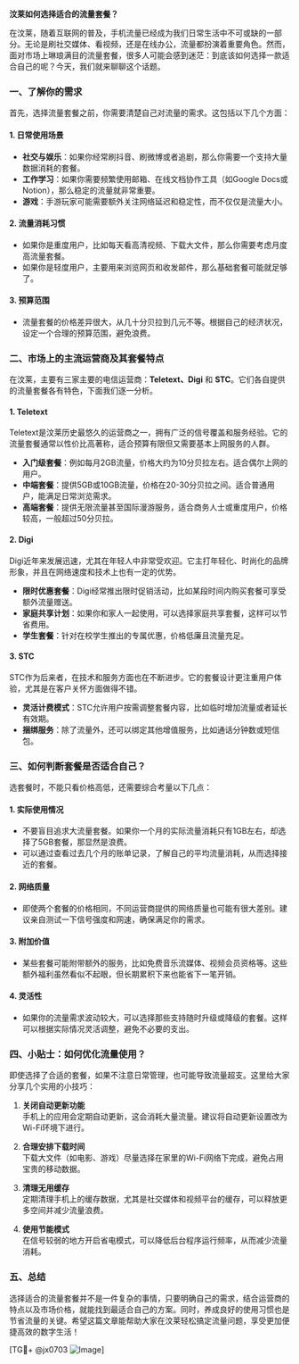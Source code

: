 **汶莱如何选择适合的流量套餐？**

在汶莱，随着互联网的普及，手机流量已经成为我们日常生活中不可或缺的一部分。无论是刷社交媒体、看视频，还是在线办公，流量都扮演着重要角色。然而，面对市场上琳琅满目的流量套餐，很多人可能会感到迷茫：到底该如何选择一款适合自己的呢？今天，我们就来聊聊这个话题。

### 一、了解你的需求

首先，选择流量套餐之前，你需要清楚自己对流量的需求。这包括以下几个方面：

#### 1. **日常使用场景**
   - **社交与娱乐**：如果你经常刷抖音、刷微博或者追剧，那么你需要一个支持大量数据消耗的套餐。
   - **工作学习**：如果你需要频繁使用邮箱、在线文档协作工具（如Google Docs或Notion），那么稳定的流量就非常重要。
   - **游戏**：手游玩家可能需要额外关注网络延迟和稳定性，而不仅仅是流量大小。

#### 2. **流量消耗习惯**
   - 如果你是重度用户，比如每天看高清视频、下载大文件，那么你需要考虑月度高流量套餐。
   - 如果你是轻度用户，主要用来浏览网页和收发邮件，那么基础套餐可能就足够了。

#### 3. **预算范围**
   - 流量套餐的价格差异很大，从几十分贝拉到几元不等。根据自己的经济状况，设定一个合理的预算范围，避免浪费。

### 二、市场上的主流运营商及其套餐特点

在汶莱，主要有三家主要的电信运营商：**Teletext、Digi** 和 **STC**。它们各自提供的流量套餐各有特色，下面我们逐一分析。

#### 1. **Teletext**
   Teletext是汶莱历史最悠久的运营商之一，拥有广泛的信号覆盖和服务经验。它的流量套餐通常以性价比高著称，适合预算有限但又需要基本上网服务的人群。

   - **入门级套餐**：例如每月2GB流量，价格大约为10分贝拉左右。适合偶尔上网的用户。
   - **中端套餐**：提供5GB或10GB流量，价格在20-30分贝拉之间。适合普通用户，能满足日常浏览需求。
   - **高端套餐**：提供无限流量甚至国际漫游服务，适合商务人士或重度用户，价格较高，一般超过50分贝拉。

#### 2. **Digi**
   Digi近年来发展迅速，尤其在年轻人中非常受欢迎。它主打年轻化、时尚化的品牌形象，并且在网络速度和技术上也有一定的优势。

   - **限时优惠套餐**：Digi经常推出限时促销活动，比如某段时间内购买套餐可享受额外流量赠送。
   - **家庭共享计划**：如果你和家人一起使用，可以选择家庭共享套餐，这样可以节省费用。
   - **学生套餐**：针对在校学生推出的专属优惠，价格低廉且流量充足。

#### 3. **STC**
   STC作为后来者，在技术和服务方面也在不断进步。它的套餐设计更注重用户体验，尤其是在客户关怀方面做得不错。

   - **灵活计费模式**：STC允许用户按需调整套餐内容，比如临时增加流量或者延长有效期。
   - **捆绑服务**：除了流量外，还可以绑定其他增值服务，比如通话分钟数或短信包。

### 三、如何判断套餐是否适合自己？

选套餐时，不能只看价格高低，还需要综合考量以下几点：

#### 1. **实际使用情况**
   - 不要盲目追求大流量套餐。如果你一个月的实际流量消耗只有1GB左右，却选择了5GB套餐，那显然是浪费。
   - 可以通过查看过去几个月的账单记录，了解自己的平均流量消耗，从而选择接近的套餐。

#### 2. **网络质量**
   - 即使两个套餐的价格相同，不同运营商提供的网络质量也可能有很大差别。建议亲自测试一下信号强度和网速，确保满足你的需求。

#### 3. **附加价值**
   - 某些套餐可能附带额外的服务，比如免费音乐流媒体、视频会员资格等。这些额外福利虽然看似不起眼，但长期累积下来也能省下一笔开销。

#### 4. **灵活性**
   - 如果你的流量需求波动较大，可以选择那些支持随时升级或降级的套餐。这样可以根据实际情况灵活调整，避免不必要的支出。

### 四、小贴士：如何优化流量使用？

即使选择了合适的套餐，如果不注意日常管理，也可能导致流量超支。这里给大家分享几个实用的小技巧：

1. **关闭自动更新功能**  
   手机上的应用会定期自动更新，这会消耗大量流量。建议将自动更新设置改为Wi-Fi环境下进行。

2. **合理安排下载时间**  
   下载大文件（如电影、游戏）尽量选择在家里的Wi-Fi网络下完成，避免占用宝贵的移动数据。

3. **清理无用缓存**  
   定期清理手机上的缓存数据，尤其是社交媒体和视频平台的缓存，可以释放更多空间并减少流量浪费。

4. **使用节能模式**  
   在信号较弱的地方开启省电模式，可以降低后台程序运行频率，从而减少流量消耗。

### 五、总结

选择适合的流量套餐并不是一件复杂的事情，只要明确自己的需求，结合运营商的特点以及市场价格，就能找到最适合自己的方案。同时，养成良好的使用习惯也是节省流量的关键。希望这篇文章能帮助大家在汶莱轻松搞定流量问题，享受更加便捷高效的数字生活！

[TG💪+ @jx0703 ![Image](https://github.com/user-attachments/assets/dbca1d08-cadb-493c-b0ec-ad6f7a83f270)]